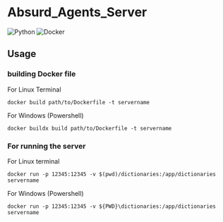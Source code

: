 # Absurd_Agents_Server
![Python](https://img.shields.io/badge/python-3670A0?style=for-the-badge&logo=python&logoColor=ffdd54)
![Docker](https://img.shields.io/badge/docker-%230db7ed.svg?style=for-the-badge&logo=docker&logoColor=white)



## Usage

### building Docker file

For Linux Terminal
```docker
docker build path/to/Dockerfile -t servername
```

For Windows (Powershell)
```docker
docker buildx build path/to/Dockerfile -t servername
```

### For running the server

For Linux terminal
```docker
docker run -p 12345:12345 -v $(pwd)/dictionaries:/app/dictionaries servername
```

For Windows (Powershell)
```docker
docker run -p 12345:12345 -v ${PWD}\dictionaries:/app/dictionaries servername
```

